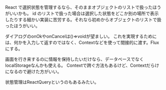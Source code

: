 React で選択状態を管理するなら、そのままオブジェクトのリストで扱ったほうがいいかも。
id のリストで扱った場合は選択した状態をどこか別の場所で表示したりする細かい実装に苦労する。それなら初めからオブジェクトのリストで扱ったほうがいい。

ダイアログのonOkやonCancelは()=>voidが望ましい。
これを実現するためには、何かを入力して返すのではなく、Contextなどを使って間接的に渡す。Fluxにする。

画面を行き来するのに情報を保持したいだけなら、データベースでなくlocalStorageなんかも使える。
Contextで跨ぐ方法もあるけど、Contextだらけになるので避けた方がいい。

状態管理はReactQueryというのもあるみたい。
